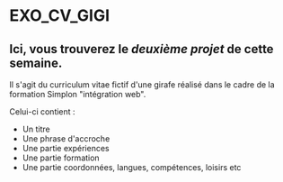 # EXO_CV_GIGI

Ici, vous trouverez le *deuxième projet* de cette semaine. 
---------------------------------------------------------

Il s'agit du curriculum vitae fictif d'une girafe réalisé dans le cadre de la formation Simplon "intégration web".

Celui-ci contient : 
*  Un titre
*  Une phrase d'accroche
*  Une partie expériences
*  Une partie formation
*  Une partie coordonnées, langues, compétences, loisirs etc
 
